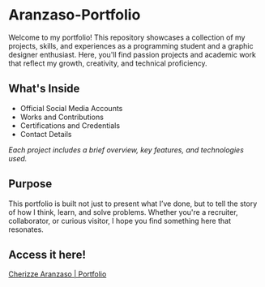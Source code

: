 # Aranzaso-Portfolio

Welcome to my portfolio! This repository showcases a collection of my projects, skills, and experiences as a programming student and a graphic designer enthusiast. Here, you'll find passion projects and academic work that reflect my growth, creativity, and technical proficiency.

## What's Inside
* Official Social Media Accounts
* Works and Contributions 
* Certifications and Credentials
* Contact Details

_Each project includes a brief overview, key features, and technologies used._

## Purpose
This portfolio is built not just to present what I’ve done, but to tell the story of how I think, learn, and solve problems. Whether you're a recruiter, collaborator, or curious visitor, I hope you find something here that resonates.

## Access it here!
[Cherizze Aranzaso | Portfolio](https://chrzzze.github.io/Aranzaso-Portfolio/)
